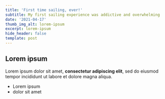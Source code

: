 ```yaml
---
title: 'First time sailing, ever!'
subtitle: My first sailing experience was addictive and overwhelming
date: '2021-04-17'
thumb_img_alt: lorem-ipsum
excerpt: lorem-ipsum
hide_header: false
template: post
---
```

## Lorem ipsum

Lorem ipsum dolor sit amet, **consectetur adipiscing elit**, sed do eiusmod tempor incididunt ut labore et dolore magna aliqua.

- Lorem ipsum
- dolor sit amet